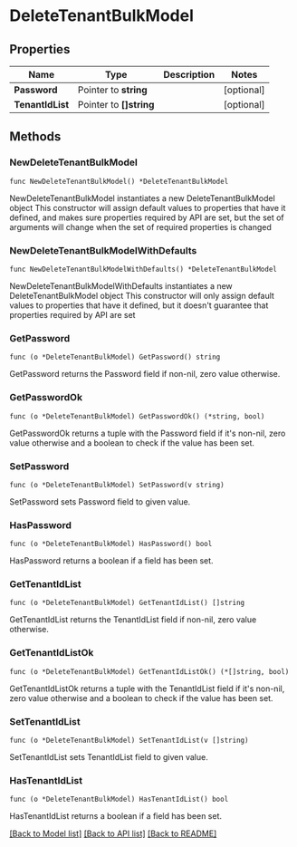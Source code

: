 # DeleteTenantBulkModel

## Properties

Name | Type | Description | Notes
------------ | ------------- | ------------- | -------------
**Password** | Pointer to **string** |  | [optional] 
**TenantIdList** | Pointer to **[]string** |  | [optional] 

## Methods

### NewDeleteTenantBulkModel

`func NewDeleteTenantBulkModel() *DeleteTenantBulkModel`

NewDeleteTenantBulkModel instantiates a new DeleteTenantBulkModel object
This constructor will assign default values to properties that have it defined,
and makes sure properties required by API are set, but the set of arguments
will change when the set of required properties is changed

### NewDeleteTenantBulkModelWithDefaults

`func NewDeleteTenantBulkModelWithDefaults() *DeleteTenantBulkModel`

NewDeleteTenantBulkModelWithDefaults instantiates a new DeleteTenantBulkModel object
This constructor will only assign default values to properties that have it defined,
but it doesn't guarantee that properties required by API are set

### GetPassword

`func (o *DeleteTenantBulkModel) GetPassword() string`

GetPassword returns the Password field if non-nil, zero value otherwise.

### GetPasswordOk

`func (o *DeleteTenantBulkModel) GetPasswordOk() (*string, bool)`

GetPasswordOk returns a tuple with the Password field if it's non-nil, zero value otherwise
and a boolean to check if the value has been set.

### SetPassword

`func (o *DeleteTenantBulkModel) SetPassword(v string)`

SetPassword sets Password field to given value.

### HasPassword

`func (o *DeleteTenantBulkModel) HasPassword() bool`

HasPassword returns a boolean if a field has been set.

### GetTenantIdList

`func (o *DeleteTenantBulkModel) GetTenantIdList() []string`

GetTenantIdList returns the TenantIdList field if non-nil, zero value otherwise.

### GetTenantIdListOk

`func (o *DeleteTenantBulkModel) GetTenantIdListOk() (*[]string, bool)`

GetTenantIdListOk returns a tuple with the TenantIdList field if it's non-nil, zero value otherwise
and a boolean to check if the value has been set.

### SetTenantIdList

`func (o *DeleteTenantBulkModel) SetTenantIdList(v []string)`

SetTenantIdList sets TenantIdList field to given value.

### HasTenantIdList

`func (o *DeleteTenantBulkModel) HasTenantIdList() bool`

HasTenantIdList returns a boolean if a field has been set.


[[Back to Model list]](../README.md#documentation-for-models) [[Back to API list]](../README.md#documentation-for-api-endpoints) [[Back to README]](../README.md)


